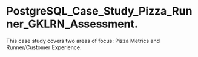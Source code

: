 # PostgreSQL_Case_Study_Pizza_Runner_GKLRN_Assessment.
This case study covers two areas of focus: Pizza Metrics and Runner/Customer Experience.
